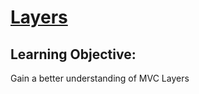 # [Layers](https://login.codingdojo.com/m/315/9533/64296)

## Learning Objective:
Gain a better understanding of MVC Layers